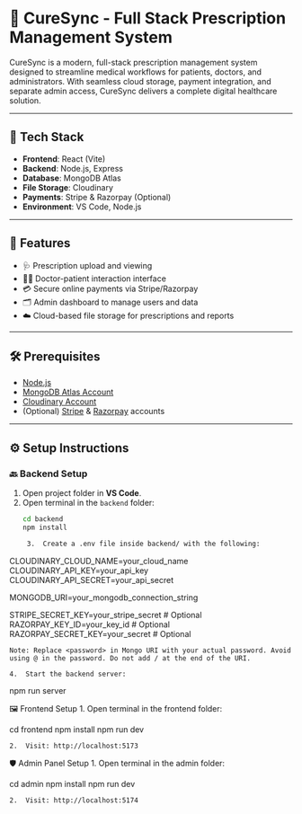 # 💊 CureSync - Full Stack Prescription Management System

CureSync is a modern, full-stack prescription management system designed to streamline medical workflows for patients, doctors, and administrators. With seamless cloud storage, payment integration, and separate admin access, CureSync delivers a complete digital healthcare solution.

---

## 🔧 Tech Stack

- **Frontend**: React (Vite)
- **Backend**: Node.js, Express
- **Database**: MongoDB Atlas
- **File Storage**: Cloudinary
- **Payments**: Stripe & Razorpay (Optional)
- **Environment**: VS Code, Node.js

---

## 🚀 Features

- 🩺 Prescription upload and viewing
- 👩‍⚕️ Doctor-patient interaction interface
- 💳 Secure online payments via Stripe/Razorpay
- 🗂️ Admin dashboard to manage users and data
- ☁️ Cloud-based file storage for prescriptions and reports

---

## 🛠️ Prerequisites

- [Node.js](https://nodejs.org/en/download/)
- [MongoDB Atlas Account](https://www.mongodb.com/cloud/atlas/register)
- [Cloudinary Account](https://cloudinary.com/)
- (Optional) [Stripe](https://dashboard.stripe.com/register) & [Razorpay](https://accounts.razorpay.com/auth/) accounts

---

## ⚙️ Setup Instructions

### 🔙 Backend Setup

1. Open project folder in **VS Code**.
2. Open terminal in the `backend` folder:
   ```bash
   cd backend
   npm install

	3.	Create a .env file inside backend/ with the following:

CLOUDINARY_CLOUD_NAME=your_cloud_name
CLOUDINARY_API_KEY=your_api_key
CLOUDINARY_API_SECRET=your_api_secret

MONGODB_URI=your_mongodb_connection_string

STRIPE_SECRET_KEY=your_stripe_secret        # Optional
RAZORPAY_KEY_ID=your_key_id                 # Optional
RAZORPAY_SECRET_KEY=your_secret             # Optional

	Note: Replace <password> in Mongo URI with your actual password. Avoid using @ in the password. Do not add / at the end of the URI.

	4.	Start the backend server:

npm run server

🖼️ Frontend Setup
	1.	Open terminal in the frontend folder:

cd frontend
npm install
npm run dev


	2.	Visit: http://localhost:5173

🛡️ Admin Panel Setup
	1.	Open terminal in the admin folder:

cd admin
npm install
npm run dev


	2.	Visit: http://localhost:5174

